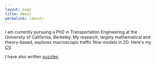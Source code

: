 ```yaml
---
layout: page
title: About
permalink: /about/
---
```

I am currently pursuing a PhD in Transportation Engineering at the University of California, Berkeley. My research, largely mathematical and theory-based, explores macroscopic traffic flow models in 2D. Here's my <a href="/dawsonDo_CV_grad.pdf">CV</a>.

I have also written [puzzles](/puzzles/).
